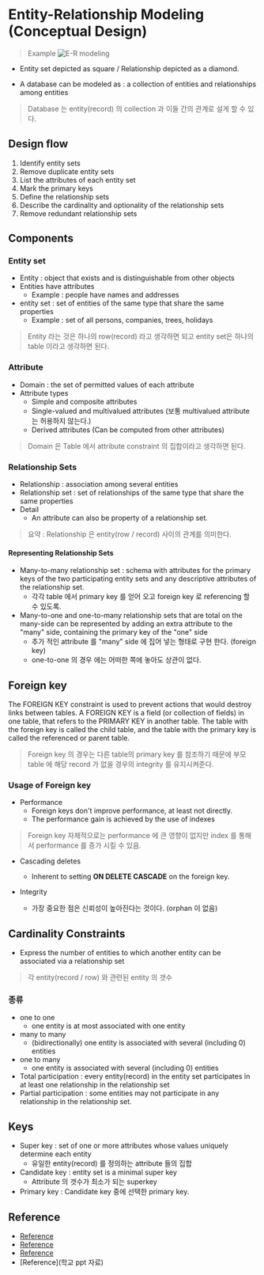 # Entity-Relationship Modeling (Conceptual Design)

> Example
![E-R modeling](https://user-images.githubusercontent.com/105041834/214232976-61e41b39-fe08-46ee-a0d2-adeb860ed839.jpg)
- Entity set depicted as square / Relationship depicted as a diamond.

- A database can be modeled as : a collection of entities and relationships among entities
> Database 는 entity(record) 의 collection 과 이들 간의 관계로 설게 할 수 있다.

## Design flow
1. Identify entity sets
2. Remove duplicate entity sets
3. List the attributes of each entity set
4. Mark the primary keys
5. Define the relationship sets
6. Describe the cardinality and optionality of the relationship sets
7. Remove redundant relationship sets

## Components
### Entity set
- Entity : object that exists and is distinguishable from other objects
- Entities have attributes
  - Example : people have names and addresses
- entity set : set of entities of the same type that share the same properties
  - Example : set of all persons, companies, trees, holidays

> Entity 라는 것은 하나의 row(record) 라고 생각하면 되고 entity set은 하나의 table 이라고 생각하면 된다.

### Attribute
- Domain : the set of permitted values of each attribute
- Attribute types
  - Simple and composite attributes
  - Single-valued and multivalued attributes (보통 multivalued attribute 는 허용하지 않는다.)
  - Derived attributes (Can be computed from other attributes)

> Domain 은 Table 에서 attribute constraint 의 집합이라고 생각하면 된다.

### Relationship Sets
- Relationship : association among several entities
- Relationship set : set of relationships of the same type that share the same properties
- Detail
  - An attribute can also be property of a relationship set.

> 요약 : Relationship 은 entity(row / record) 사이의 관계를 의미한다.

#### Representing Relationship Sets
- Many-to-many relationship set : schema with attributes for the primary keys of the two participating entity sets and any descriptive attributes of the relationship set.
  - 각각 table 에서 primary key 를 얻어 오고 foreign key 로 referencing 할 수 있도록.
- Many-to-one and one-to-many relationship sets that are total on the many-side can be represented by adding an extra attribute to the "many" side, containing the primary key of the "one" side
  - 추가 적인 attribute 를 "many" side 에 집어 넣는 형태로 구현 한다. (foreign key)
  - one-to-one 의 경우 에는 어떠한 쪽에 놓아도 상관이 없다.

## Foreign key
The FOREIGN KEY constraint is used to prevent actions that would destroy links between tables.
A FOREIGN KEY is a field (or collection of fields) in one table, that refers to the PRIMARY KEY in another table.
The table with the foreign key is called the child table, and the table with the primary key is called the referenced or parent table.
> Foreign key 의 경우는 다른 table의 primary key 를 참조하기 때문에 부모 table 에 해당 record 가 없을 경우의 integrity 를 유지시켜준다.

### Usage of Foreign key
- Performance
  - Foreign keys don't improve performance, at least not directly.
  - The performance gain is achieved by the use of indexes
> Foreign key 자체적으로는 performance 에 큰 영향이 없지만 index 를 통해서 performance 를 증가 시킬 수 있음.

- Cascading deletes
  - Inherent to setting **ON DELETE CASCADE** on the foreign key.

- Integrity
  - 가장 중요한 점은 신뢰성이 높아진다는 것이다. (orphan 이 없음)
  
## Cardinality Constraints
- Express the number of entities to which another entity can be associated via a relationship set
> 각 entity(record / row) 와 관련된 entity 의 갯수

### 종류
- one to one
  - one entity is at most associated with one entity
- many to many
  - (bidirectionally) one entity is associated with several (including 0) entities
- one to many
  - one entity is associated with several (including 0) entities
- Total participation : every entity(record) in the entity set participates in at least one relationship in the relationship set
- Partial participation : some entities may not participate in any relationship in the relationship set.

## Keys
- Super key : set of one or more attributes whose values uniquely determine each entity
  - 유일한 entity(record) 를 정의하는 attribute 들의 집합 
- Candidate key : entity set is a minimal super key
  - Attribute 의 갯수가 최소가 되는 superkey
- Primary key : Candidate key 중에 선택한 primary key.


## Reference
- [Reference](https://www.guru99.com/er-diagram-tutorial-dbms.html)
- [Reference](https://www.w3schools.com/sql/sql_foreignkey.asp)
- [Reference](https://softwareengineering.stackexchange.com/questions/375704/why-should-i-use-foreign-keys-in-database)
- [Reference](학교 ppt 자료)